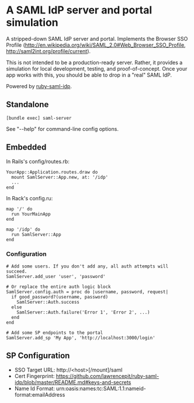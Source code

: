 # A SAML IdP server and portal simulation

A stripped-down SAML IdP server and portal. Implements the Browser SSO Profile (http://en.wikipedia.org/wiki/SAML_2.0#Web_Browser_SSO_Profile, http://saml2int.org/profile/current).

This is not intended to be a production-ready server. Rather, it provides a simulation for local development, testing, and proof-of-concept.
Once your app works with this, you should be able to drop in a "real" SAML IdP.

Powered by [ruby-saml-idp](https://github.com/lawrencepit/ruby-saml-idp).

## Standalone

    [bundle exec] saml-server

See "--help" for command-line config options.

## Embedded

In Rails's config/routes.rb:

    YourApp::Application.routes.draw do
      mount SamlServer::App.new, at: '/idp'
      ...
    end

In Rack's config.ru:

    map '/' do
      run YourMainApp
    end

    map '/idp' do
      run SamlServer::App
    end

### Configuration

    # Add some users. If you don't add any, all auth attempts will succeed.
    SamlServer.add_user 'user', 'password'

    # Or replace the entire auth logic block
    SamlServer.config.auth = proc do |username, password, request|
      if good_password?(username, password)
        SamlServer::Auth.success
      else
        SamlServer::Auth.failure('Error 1', 'Error 2', ...)
      end
    end

    # Add some SP endpoints to the portal
    SamlServer.add_sp 'My App', 'http://localhost:3000/login'

## SP Configuration

* SSO Target URL: http://\<host\>[/mount]/saml
* Cert Fingerprint: https://github.com/lawrencepit/ruby-saml-idp/blob/master/README.md#keys-and-secrets
* Name Id Format: urn:oasis:names:tc:SAML:1.1:nameid-format:emailAddress

